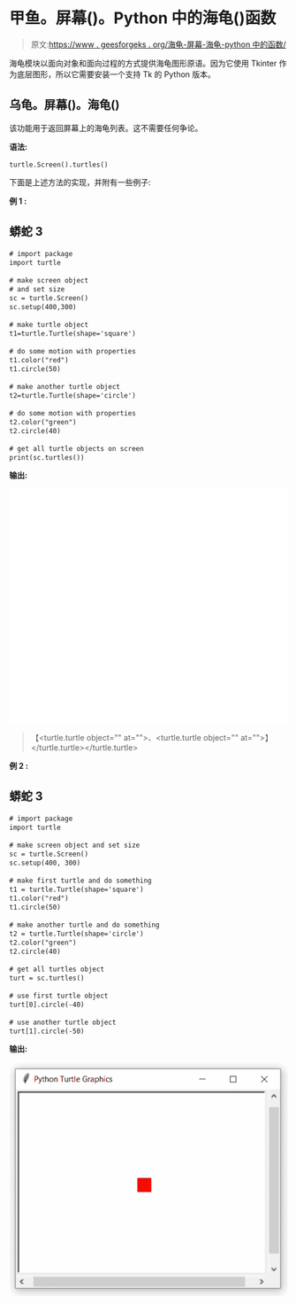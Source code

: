 # 甲鱼。屏幕()。Python 中的海龟()函数

> 原文:[https://www . geesforgeks . org/海龟-屏幕-海龟-python 中的函数/](https://www.geeksforgeeks.org/turtle-screen-turtles-function-in-python/)

海龟模块以面向对象和面向过程的方式提供海龟图形原语。因为它使用 Tkinter 作为底层图形，所以它需要安装一个支持 Tk 的 Python 版本。

## 乌龟。屏幕()。海龟()

该功能用于返回屏幕上的海龟列表。这不需要任何争论。

**语法:**

```
turtle.Screen().turtles()
```

下面是上述方法的实现，并附有一些例子:

**例 1 :**

## 蟒蛇 3

```
# import package
import turtle

# make screen object
# and set size
sc = turtle.Screen()
sc.setup(400,300)

# make turtle object
t1=turtle.Turtle(shape='square')

# do some motion with properties
t1.color("red")
t1.circle(50)

# make another turtle object
t2=turtle.Turtle(shape='circle')

# do some motion with properties
t2.color("green")
t2.circle(40)

# get all turtle objects on screen
print(sc.turtles())
```

**输出:**

![](img/424d1137dbb7899c33a0e0db3821a939.png)

> 【<turtle.turtle object="" at="">、<turtle.turtle object="" at="">】</turtle.turtle></turtle.turtle>

**例 2 :**

## 蟒蛇 3

```
# import package
import turtle

# make screen object and set size
sc = turtle.Screen()
sc.setup(400, 300)

# make first turtle and do something
t1 = turtle.Turtle(shape='square')
t1.color("red")
t1.circle(50)

# make another turtle and do something
t2 = turtle.Turtle(shape='circle')
t2.color("green")
t2.circle(40)

# get all turtles object
turt = sc.turtles()

# use first turtle object
turt[0].circle(-40)

# use another turtle object
turt[1].circle(-50)
```

**输出:**

![](img/0d9b9c3e6366c50373bc9ee2543d2361.png)